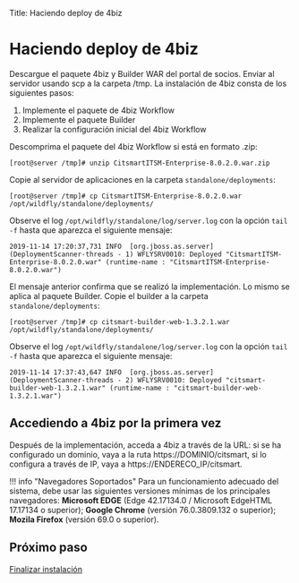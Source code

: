 Title: Haciendo deploy de 4biz

# Haciendo deploy de 4biz

Descargue el paquete 4biz y Builder WAR del portal de socios. Enviar al servidor usando scp a la carpeta /tmp. La instalación de 4biz consta de los siguientes pasos:

1. Implemente el paquete de 4biz Workflow
2. Implemente el paquete Builder
3. Realizar la configuración inicial del 4biz Workflow

Descomprima el paquete del 4biz Workflow si está en formato .zip:

``` shell
[root@server /tmp]# unzip CitsmartITSM-Enterprise-8.0.2.0.war.zip
```

Copie al servidor de aplicaciones en la carpeta `standalone/deployments`:

``` shell
[root@server /tmp]# cp CitsmartITSM-Enterprise-8.0.2.0.war /opt/wildfly/standalone/deployments/
```
Observe el log `/opt/wildfly/standalone/log/server.log` con la opción `tail -f` hasta que aparezca el siguiente mensaje:

``` shell
2019-11-14 17:20:37,731 INFO  [org.jboss.as.server] (DeploymentScanner-threads - 1) WFLYSRV0010: Deployed "CitsmartITSM-Enterprise-8.0.2.0.war" (runtime-name : "CitsmartITSM-Enterprise-8.0.2.0.war")
```

El mensaje anterior confirma que se realizó la implementación. Lo mismo se aplica al paquete Builder. Copie el builder a la carpeta `standalone/deployments`:

``` shell
[root@server /tmp]# cp citsmart-builder-web-1.3.2.1.war /opt/wildfly/standalone/deployments/
```

Observe el log `/opt/wildfly/standalone/log/server.log` con la opción `tail -f` hasta que aparezca el siguiente mensaje:

``` shell
2019-11-14 17:37:43,647 INFO  [org.jboss.as.server] (DeploymentScanner-threads - 2) WFLYSRV0010: Deployed "citsmart-builder-web-1.3.2.1.war" (runtime-name : "citsmart-builder-web-1.3.2.1.war")
```

## Accediendo a 4biz por la primera vez

Después de la implementación, acceda a 4biz a través de la URL: si se ha configurado un dominio, vaya a la ruta https://DOMINIO/citsmart, si lo configura a través de IP, vaya a https://ENDERECO_IP/citsmart.

!!! info "Navegadores Soportados"
    Para un funcionamiento adecuado del sistema, debe usar las siguientes versiones mínimas de los principales navegadores: **Microsoft EDGE** (Edge 42.17134.0 / Microsoft EdgeHTML 17.17134 o superior); **Google Chrome** (versión 76.0.3809.132 o superior); **Mozila Firefox** (versión 69.0 o superior).

## Próximo paso

[Finalizar instalación][1]

[1]:/es-es/4biz-helium/get-started/installation-and-upgrade/perform-installation/setup-citsmart.html
